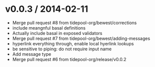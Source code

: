 
v0.0.3 / 2014-02-11
==================

 * Merge pull request #8 from tidepool-org/bewest/corrections
 * include meangnful basal definitions
 * Actually include basal in exposed validators
 * Merge pull request #7 from tidepool-org/bewest/adding-messages
 * hyperlink everything through, enable local hyerlink lookups
 * be sensitive to piping: do not require input name
 * Add message type
 * Merge pull request #6 from tidepool-org/release/v0.0.2
